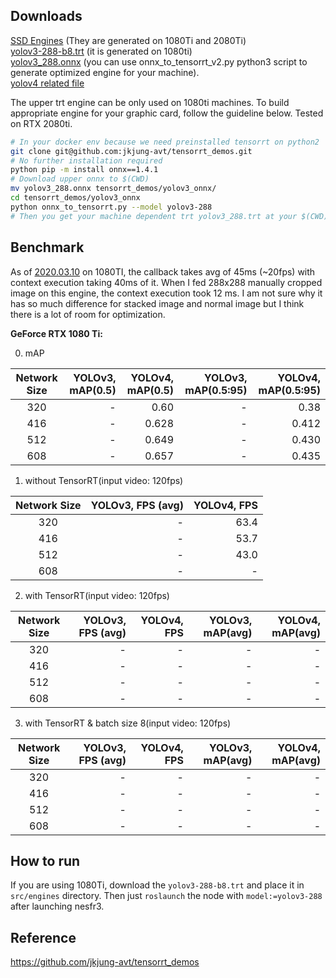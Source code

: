 
## Downloads
[SSD Engines](https://github.com/wom-ai/wom_tensorrt_object_detection/tree/master/data/ssd/engines) (They are generated on 1080Ti and 2080Ti)   
[yolov3-288-b8.trt](https://drive.google.com/file/d/1Nq54DljdVxAM_V38jnNJg0Qs5kR9_3hr/view?usp=sharing) (it is generated on 1080ti)  
[yolov3_288.onnx](https://drive.google.com/file/d/1Z1VEbYQxWOOPTc19F2HW_rk7WyRcHhwa/view?usp=sharing) (you can use onnx_to_tensorrt_v2.py python3 script to generate optimized engine for your machine).   
[yolov4 related file](https://drive.google.com/open?id=1sjM1rVkzqZA6_zZ-kF3tJ2Q1wHOZVS-l)

The upper trt engine can be only used on 1080ti machines. To build appropriate engine for your graphic card, follow the guideline below. Tested on RTX 2080ti.

```sh
# In your docker env because we need preinstalled tensorrt on python2
git clone git@github.com:jkjung-avt/tensorrt_demos.git
# No further installation required
python pip -m install onnx==1.4.1
# Download upper onnx to $(CWD)
mv yolov3_288.onnx tensorrt_demos/yolov3_onnx/
cd tensorrt_demos/yolov3_onnx
python onnx_to_tensorrt.py --model yolov3-288
# Then you get your machine dependent trt yolov3_288.trt at your $(CWD)
```

## Benchmark
As of [2020.03.10](https://github.com/wom-ai/nesfr3/tree/c472744dbe208a4a7184ece26874e5ec93649f51) on 1080TI, the callback takes avg of 45ms (~20fps) with context execution taking 40ms of it.
When I fed 288x288 manually cropped image on this engine, the context execution took 12 ms. I am not sure why it has so much difference for stacked image and normal image but I think there is a lot of room for optimization.

**GeForce RTX 1080 Ti:**   
   
0. mAP

| Network Size 	| YOLOv3, mAP(0.5) | YOLOv4, mAP(0.5) | YOLOv3, mAP(0.5:95) | YOLOv4, mAP(0.5:95) |
|:-----:|--------:|--------:|--------:|--------:|
|320	| - | 0.60  | - | 0.38  |
|416	| - | 0.628 | - | 0.412 |
|512	| - | 0.649 | - | 0.430 |
|608 	| - | 0.657 | - | 0.435 |
1. without TensorRT(input video: 120fps)   

| Network Size 	| YOLOv3, FPS (avg)| YOLOv4, FPS  |
|:-----:|--------:|--------:|
|320	| - | 63.4 |
|416	| - | 53.7 |
|512	| - | 43.0 |
|608 	| - | - |

2. with TensorRT(input video: 120fps)   

| Network Size 	| YOLOv3, FPS (avg)| YOLOv4, FPS  | YOLOv3, mAP(avg) | YOLOv4, mAP(avg) |
|:-----:|--------:|--------:|--------:|--------:|
|320	| - | - | - | - |
|416	| - | - | - | - |
|512	| - | - | - | - |
|608 	| - | - | - | - |

3. with TensorRT & batch size 8(input video: 120fps)   

| Network Size 	| YOLOv3, FPS (avg)| YOLOv4, FPS  | YOLOv3, mAP(avg) | YOLOv4, mAP(avg) |
|:-----:|--------:|--------:|--------:|--------:|
|320	| - | - | - | - |
|416	| - | - | - | - |
|512	| - | - | - | - |
|608 	| - | - | - | - |

## How to run
If you are using 1080Ti, download the `yolov3-288-b8.trt` and place it in `src/engines` directory. Then just `roslaunch` the node with `model:=yolov3-288` after launching nesfr3.

## Reference 
https://github.com/jkjung-avt/tensorrt_demos
